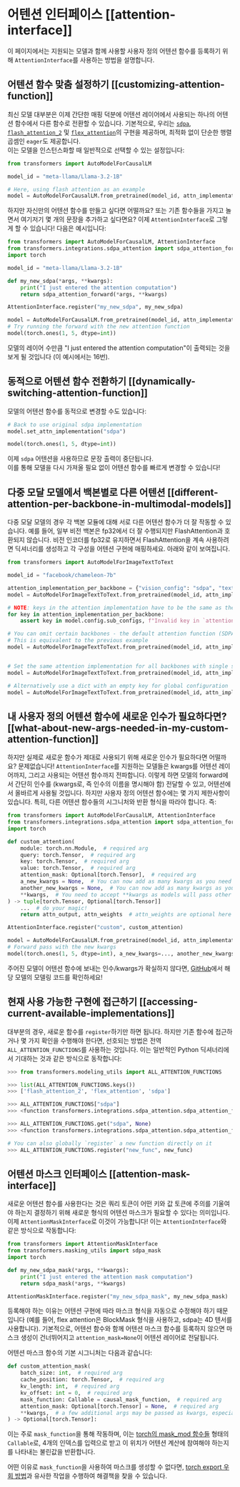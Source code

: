 <!--Copyright 2025 The HuggingFace Team. All rights reserved.

Licensed under the Apache License, Version 2.0 (the "License"); you may not use this file except in compliance with
the License. You may obtain a copy of the License at

http://www.apache.org/licenses/LICENSE-2.0

Unless required by applicable law or agreed to in writing, software distributed under the License is distributed on
an "AS IS" BASIS, WITHOUT WARRANTIES OR CONDITIONS OF ANY KIND, either express or implied. See the License for the

⚠️ Note that this file is in Markdown but contain specific syntax for our doc-builder (similar to MDX) that may not be
rendered properly in your Markdown viewer.

-->

# 어텐션 인터페이스 [[attention-interface]]

이 페이지에서는 지원되는 모델과 함께 사용할 사용자 정의 어텐션 함수를 등록하기 위해 `AttentionInterface`를 사용하는 방법을 설명합니다.

## 어텐션 함수 맞춤 설정하기 [[customizing-attention-function]]

최신 모델 대부분은 이제 간단한 매핑 덕분에 어텐션 레이어에서 사용되는 하나의 어텐션 함수에서 다른 함수로 전환할 수 있습니다.
기본적으로, 우리는 [`sdpa`](https://pytorch.org/docs/stable/generated/torch.nn.functional.scaled_dot_product_attention.html),
[`flash_attention_2`](https://github.com/Dao-AILab/flash-attention) 및 [`flex_attention`](https://pytorch.org/docs/stable/nn.attention.flex_attention.html#module-torch.nn.attention.flex_attention)의 구현을 제공하며,
최적화 없이 단순한 행렬 곱셈인 `eager`도 제공합니다.  
이는 모델을 인스턴스화할 때 일반적으로 선택할 수 있는 설정입니다:

```python
from transformers import AutoModelForCausalLM

model_id = "meta-llama/Llama-3.2-1B"

# Here, using flash attention as an example
model = AutoModelForCausalLM.from_pretrained(model_id, attn_implementation="flash_attention_2")
```

하지만 자신만의 어텐션 함수를 만들고 싶다면 어떨까요? 또는 기존 함수들을 가지고 놀면서 여기저기 몇 개의 문장을 추가하고 싶다면요? 이제 `AttentionInterface`로 그렇게 할 수 있습니다! 다음은 예시입니다:

```python
from transformers import AutoModelForCausalLM, AttentionInterface
from transformers.integrations.sdpa_attention import sdpa_attention_forward
import torch

model_id = "meta-llama/Llama-3.2-1B"

def my_new_sdpa(*args, **kwargs):
    print("I just entered the attention computation")
    return sdpa_attention_forward(*args, **kwargs)

AttentionInterface.register("my_new_sdpa", my_new_sdpa)

model = AutoModelForCausalLM.from_pretrained(model_id, attn_implementation="my_new_sdpa")
# Try running the forward with the new attention function
model(torch.ones(1, 5, dtype=int))
```

모델의 레이어 수만큼 "I just entered the attention computation"이 출력되는 것을 보게 될 것입니다 (이 예시에서는 16번).

## 동적으로 어텐션 함수 전환하기 [[dynamically-switching-attention-function]]

모델의 어텐션 함수를 동적으로 변경할 수도 있습니다:

```python
# Back to use original sdpa implementation
model.set_attn_implementation("sdpa")

model(torch.ones(1, 5, dtype=int))
```

이제 `sdpa` 어텐션을 사용하므로 문장 출력이 중단됩니다.  
이를 통해 모델을 다시 가져올 필요 없이 어텐션 함수를 빠르게 변경할 수 있습니다!

## 다중 모달 모델에서 백본별로 다른 어텐션 [[different-attention-per-backbone-in-multimodal-models]]

다중 모달 모델의 경우 각 백본 모듈에 대해 서로 다른 어텐션 함수가 더 잘 작동할 수 있습니다. 예를 들어, 일부 비전 백본은 fp32에서 더 잘 수행되지만 FlashAttention과 호환되지 않습니다. 비전 인코더를 fp32로 유지하면서 FlashAttention을 계속 사용하려면 딕셔너리를 생성하고 각 구성을 어텐션 구현에 매핑하세요. 아래와 같이 보여집니다.

```python
from transformers import AutoModelForImageTextToText

model_id = "facebook/chameleon-7b"

attention_implementation_per_backbone = {"vision_config": "sdpa", "text_config": "flash_attention_2"}
model = AutoModelForImageTextToText.from_pretrained(model_id, attn_implementation=attention_implementation_per_backbone)

# NOTE: keys in the attention implementation have to be the same as the sub-config names
for key in attention_implementation_per_backbone:
    assert key in model.config.sub_configs, f"Invalid key in `attention_implementation`"

# You can omit certain backbones - the default attention function (SDPA) will be used
# This is equivalent to the previous example
model = AutoModelForImageTextToText.from_pretrained(model_id, attn_implementation={"text_config": "flash_attention_2"})


# Set the same attention implementation for all backbones with single string, same as in non-multimodal models
model = AutoModelForImageTextToText.from_pretrained(model_id, attn_implementation="eager")

# Alternatively use a dict with an empty key for global configuration
model = AutoModelForImageTextToText.from_pretrained(model_id, attn_implementation={"": "eager"})
```

## 내 사용자 정의 어텐션 함수에 새로운 인수가 필요하다면? [[what-about-new-args-needed-in-my-custom-attention-function]]

하지만 실제로 새로운 함수가 제대로 사용되기 위해 새로운 인수가 필요하다면 어떨까요? 문제없습니다! `AttentionInterface`를 지원하는 모델들은 kwargs를 어텐션 레이어까지, 그리고 사용되는 어텐션 함수까지 전파합니다. 이렇게 하면 모델의 forward에서 간단히 인수를 (kwargs로, 즉 인수의 이름을 명시해야 함) 전달할 수 있고, 어텐션에서 올바르게 사용될 것입니다. 하지만 사용자 정의 어텐션 함수에는 몇 가지 제한사항이 있습니다. 특히, 다른 어텐션 함수들의 시그니처와 반환 형식을 따라야 합니다. 즉:

```python
from transformers import AutoModelForCausalLM, AttentionInterface
from transformers.integrations.sdpa_attention import sdpa_attention_forward
import torch

def custom_attention(
    module: torch.nn.Module,  # required arg
    query: torch.Tensor,  # required arg
    key: torch.Tensor,  # required arg
    value: torch.Tensor,  # required arg
    attention_mask: Optional[torch.Tensor],  # required arg
    a_new_kwargs = None,  # You can now add as many kwargs as you need
    another_new_kwargs = None,  # You can now add as many kwargs as you need
    **kwargs,  # You need to accept **kwargs as models will pass other args
) -> tuple[torch.Tensor, Optional[torch.Tensor]]
    ...  # do your magic!
    return attn_output, attn_weights  # attn_weights are optional here

AttentionInterface.register("custom", custom_attention)

model = AutoModelForCausalLM.from_pretrained(model_id, attn_implementation="custom")
# Forward pass with the new kwargs
model(torch.ones(1, 5, dtype=int), a_new_kwargs=..., another_new_kwargs=...)
```

주어진 모델이 어텐션 함수에 보내는 인수/kwargs가 확실하지 않다면, [GitHub](https://github.com/huggingface/transformers/tree/main/src/transformers/models)에서 해당 모델의 모델링 코드를 확인하세요!

## 현재 사용 가능한 구현에 접근하기 [[accessing-current-available-implementations]]

대부분의 경우, 새로운 함수를 `register`하기만 하면 됩니다. 하지만 기존 함수에 접근하거나 몇 가지 확인을 수행해야 한다면, 선호되는 방법은 전역 `ALL_ATTENTION_FUNCTIONS`를 사용하는 것입니다. 이는 일반적인 Python 딕셔너리에서 기대하는 것과 같은 방식으로 동작합니다:

```python
>>> from transformers.modeling_utils import ALL_ATTENTION_FUNCTIONS

>>> list(ALL_ATTENTION_FUNCTIONS.keys())
>>> ['flash_attention_2', 'flex_attention', 'sdpa']

>>> ALL_ATTENTION_FUNCTIONS["sdpa"]
>>> <function transformers.integrations.sdpa_attention.sdpa_attention_forward>

>>> ALL_ATTENTION_FUNCTIONS.get("sdpa", None)
>>> <function transformers.integrations.sdpa_attention.sdpa_attention_forward>

# You can also globally `register` a new function directly on it
>>> ALL_ATTENTION_FUNCTIONS.register("new_func", new_func)
```

## 어텐션 마스크 인터페이스 [[attention-mask-interface]]

새로운 어텐션 함수를 사용한다는 것은 쿼리 토큰이 어떤 키와 값 토큰에 주의를 기울여야 하는지 결정하기 위해 새로운 형식의 어텐션 마스크가 필요할 수 있다는 의미입니다. 이제 `AttentionMaskInterface`로 이것이 가능합니다! 이는 `AttentionInterface`와 같은 방식으로 작동합니다:

```python
from transformers import AttentionMaskInterface
from transformers.masking_utils import sdpa_mask
import torch

def my_new_sdpa_mask(*args, **kwargs):
    print("I just entered the attention mask computation")
    return sdpa_mask(*args, **kwargs)

AttentionMaskInterface.register("my_new_sdpa_mask", my_new_sdpa_mask)
```

등록해야 하는 이유는 어텐션 구현에 따라 마스크 형식을 자동으로 수정해야 하기 때문입니다 (예를 들어, flex attention은 BlockMask 형식을 사용하고, sdpa는 4D 텐서를 사용합니다).
기본적으로, 어텐션 함수와 함께 어텐션 마스크 함수를 등록하지 않으면 마스크 생성이 건너뛰어지고
`attention_mask=None`이 어텐션 레이어로 전달됩니다.

어텐션 마스크 함수의 기본 시그니처는 다음과 같습니다:

```python
def custom_attention_mask(
    batch_size: int,  # required arg
    cache_position: torch.Tensor,  # required arg
    kv_length: int,  # required arg
    kv_offset: int = 0,  # required arg
    mask_function: Callable = causal_mask_function,  # required arg
    attention_mask: Optional[torch.Tensor] = None,  # required arg
    **kwargs,  # a few additional args may be passed as kwargs, especially the model's config is always passed
) -> Optional[torch.Tensor]:
```

이는 주로 `mask_function`을 통해 작동하며, 이는 [torch의 mask_mod 함수들](https://pytorch.org/blog/flexattention/) 형태의 `Callable`로, 4개의 인덱스를 입력으로 받고 이 위치가 어텐션 계산에 참여해야 하는지를 나타내는 불린값을 반환합니다.

어떤 이유로 `mask_function`을 사용하여 마스크를 생성할 수 없다면, [torch export 우회 방법](https://github.com/huggingface/transformers/blob/main/src/transformers/integrations/executorch.py)과 유사한 작업을 수행하여 해결책을 찾을 수 있습니다.